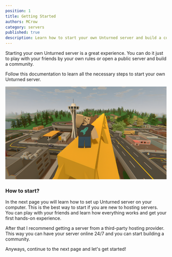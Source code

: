 ```yaml
---
position: 1
title: Getting Started
authors: MCrow
category: servers
published: true
description: Learn how to start your own Unturned server and build a community.
---
```


Starting your own Unturned server is a great experience. You can do it just to play with your friends by your own rules or open a public server and build a community.

Follow this documentation to learn all the necessary steps to start your own Unturned server.

![](assets/wave_hello.png)

### How to start?
In the next page you will learn how to set up Unturned server on your computer. This is the best way to start if you are new to hosting servers. You can play with your friends and learn how everything works and get your first hands-on experience.

After that I recommend getting a server from a third-party hosting provider. This way you can have your server online 24/7 and you can start building a community. 

Anyways, continue to the next page and let's get started!